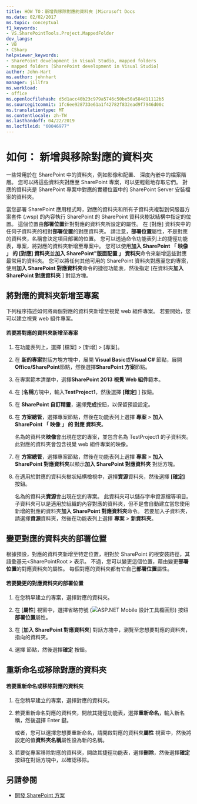 ```yaml
---
title: HOW TO：新增與移除對應的資料夾 |Microsoft Docs
ms.date: 02/02/2017
ms.topic: conceptual
f1_keywords:
- VS.SharePointTools.Project.MappedFolder
dev_langs:
- VB
- CSharp
helpviewer_keywords:
- SharePoint development in Visual Studio, mapped folders
- mapped folders [SharePoint development in Visual Studio]
author: John-Hart
ms.author: johnhart
manager: jillfra
ms.workload:
- office
ms.openlocfilehash: d5d1acc40b23c979a5746c50be50a584d11112b5
ms.sourcegitcommit: 1fc6ee928733e61a1f42782f832ead9f7946d00c
ms.translationtype: MT
ms.contentlocale: zh-TW
ms.lasthandoff: 04/22/2019
ms.locfileid: "60046977"
---
```

# <a name="how-to-add-and-remove-mapped-folders"></a>如何： 新增與移除對應的資料夾
  一些常用於在 SharePoint 中的資料夾，例如影像和配置、 深度內嵌中的檔案階層。 您可以將這些資料夾對應至 SharePoint 專案，可以更輕鬆地存取它們。 對應的資料夾是 SharePoint 專案中對應的實體位置中的 SharePoint Server 安裝檔案的資料夾。

 當您部署 SharePoint 應用程式時，對應的資料夾和所有子資料夾複製到伺服器方案套件 (.wsp) 的內容執行 SharePoint 的 SharePoint 資料夾樹狀結構中指定的位置。 這個位置由**部署位置**針對對應的資料夾所設定的屬性。 在 [對應] 資料夾中的任何子資料夾的相對**部署位置**的對應資料夾。 請注意，**部署位置**屬性，不是對應的資料夾，名稱會決定項目部署的位置。
您可以透過命令功能表列上的捷徑功能表，專案，將對應的資料夾新增至專案中。 您可以使用**加入 SharePoint 「 映像 」 的 [對應] 資料夾**並**加入 SharePoint"版面配置 」 資料夾**命令來新增這些對應最常用的資料夾。 您可以將任何其他可用的 SharePoint 資料夾對應至您的專案，使用**加入 SharePoint 對應資料夾**命令的捷徑功能表，然後指定 [在資料夾**加入 SharePoint 對應資料夾** ] 對話方塊。

## <a name="add-mapped-folders-to-a-project"></a>將對應的資料夾新增至專案
 下列程序描述如何將兩個對應的資料夾新增至視覺 web 組件專案。 若要開始，您可以建立視覺 web 組件專案。

#### <a name="to-add-mapped-folders-to-a-project"></a>若要將對應的資料夾新增至專案

1. 在功能表列上，選擇 [檔案] > [新增] > [專案]。

2. 在 **新的專案**對話方塊方塊中，展開  **Visual Basic**或**Visual C#**   節點，展開**Office/SharePoint**節點，然後選擇**SharePoint 方案**節點。

3. 在專案範本清單中，選擇**SharePoint 2013 視覺 Web 組件**範本。

4. 在 [**名稱**方塊中，輸入**TestProject1**，然後選擇 **[確定]** ] 按鈕。

5. 在  **SharePoint 自訂精靈**，選擇**完成**按鈕，以保留預設設定。

6. 在 **方案總管**，選擇專案節點，然後在功能表列上選擇 **專案** > **加入 SharePoint 「 映像 」 的 對應 資料夾**。

     名為的資料夾**映像**會出現在您的專案，並包含名為 TestProject1 的子資料夾。 此對應的資料夾會包含視覺 web 組件專案的映像。

7. 在 **方案總管**，選擇專案節點，然後在功能表列上選擇 **專案** > **加入 SharePoint 對應資料夾**以顯示**加入 SharePoint 對應資料夾** 對話方塊。

8. 在適用於對應的資料夾樹狀結構檢視中，選擇**資源**資料夾，然後選擇 **[確定]** 按鈕。

     名為的資料夾**資源**會出現在您的專案。 此資料夾可以儲存字串資源檔等項目。 子資料夾可以是適用於組織的內容對應的資料夾，但不是會自動建立當您使用新增的對應的資料夾**加入 SharePoint 對應資料夾**命令。 若要加入子資料夾，請選擇**資源**資料夾，然後在功能表列上選擇 **專案** > **新資料夾**。

## <a name="change-the-deployment-location-of-a-mapped-folder"></a>變更對應的資料夾的部署位置
 根據預設，對應的資料夾新增至特定位置，相對於 SharePoint 的根安裝路徑，其語彙基元\<SharePointRoot > 表示。 不過，您可以變更這個位置，藉由變更**部署位置**的對應資料夾的屬性。 每個對應的資料夾都有它自己**部署位置**屬性。

#### <a name="to-change-the-deployment-location-of-a-mapped-folder"></a>若要變更的對應資料夾的部署位置

1. 在您稍早建立的專案，選擇對應的資料夾。

2. 在 [**屬性**] 視窗中，選擇省略符號 (![ASP.NET Mobile 設計工具橢圓形](../sharepoint/media/mwellipsis.gif "ASP.NET Mobile 設計工具橢圓形")) 按鈕**部署位置**屬性。

3. 在 [**加入 SharePoint 對應資料夾**] 對話方塊中，瀏覽至您想要對應的資料夾，指向的資料夾。

4. 選擇  節點，然後選擇**確定** 按鈕。

## <a name="rename-or-remove-mapped-folders"></a>重新命名或移除對應的資料夾

#### <a name="to-rename-or-remove-a-mapped-folder"></a>若要重新命名或移除對應的資料夾

1. 在您稍早建立的專案，選擇對應的資料夾。

2. 若要重新命名對應的資料夾，開啟其捷徑功能表，選擇**重新命名**，輸入新名稱，然後選擇 Enter 鍵。

     或者，您可以選擇您想要重新命名，請開啟對應的資料夾**屬性** 視窗中，然後將設定的值**資料夾名稱**屬性設為新的名稱。

3. 若要從專案移除對應的資料夾，開啟其捷徑功能表，選擇**刪除**，然後選擇**確定**按鈕在對話方塊中，以確認移除。

## <a name="see-also"></a>另請參閱
- [開發 SharePoint 方案](../sharepoint/developing-sharepoint-solutions.md)
